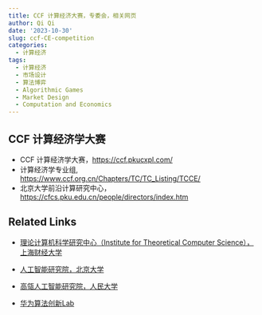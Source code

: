 ```yaml
---
title: CCF 计算经济大赛，专委会，相关网页
author: Qi Qi
date: '2023-10-30'
slug: ccf-CE-competition
categories:
  - 计算经济
tags:
  - 计算经济
  - 市场设计
  - 算法博弈
  - Algorithmic Games
  - Market Design
  - Computation and Economics
---
```


## CCF 计算经济学大赛

-   CCF 计算经济学大赛，<https://ccf.pkucxpl.com/>
-   计算经济学专业组, <https://www.ccf.org.cn/Chapters/TC/TC_Listing/TCCE/>
-   北京大学前沿计算研究中心，<https://cfcs.pku.edu.cn/people/directors/index.htm>

## Related Links

-   [理论计算机科学研究中心（Institute for Theoretical Computer Science），上海财经大学](https://itcs.sufe.edu.cn/LlChinese/main.htm)

-   [人工智能研究院，北京大学](http://www.ai.pku.edu.cn/index.htm)

-   [高瓴人工智能研究院，人民大学](http://ai.ruc.edu.cn/index.htm)

-   [华为算法创新Lab](https://www.huaweicloud.com/lab/algorithm/home.html)
